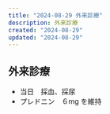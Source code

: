 ```yaml
---
title: "2024-08-29 外来診療"
description: 外来診療
created: "2024-08-29"
updated: "2024-08-29"
---
```


## 外来診療

- 当日　採血、採尿
- プレドニン　６mg を維持
